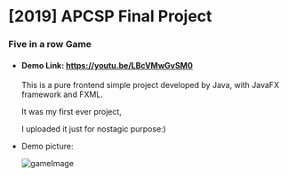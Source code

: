 # [2019] APCSP Final Project

### **Five in a row Game**

- #### Demo Link: https://youtu.be/LBcVMwGvSM0

  This is a pure frontend simple project developed by Java, with JavaFX framework and FXML.

  It was my first ever project,

  I uploaded it just for nostagic purpose:)

- Demo picture:

  ![gameImage](/Users/leyun/Five-in-a-row-game/gameImage.png)